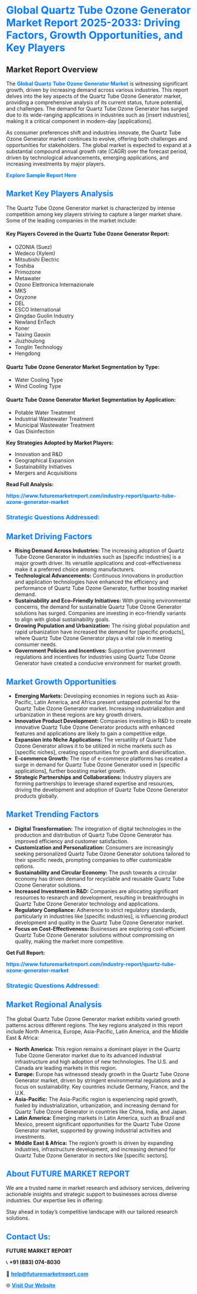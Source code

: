 <h1 style="color: #007BFF;">Global Quartz Tube Ozone Generator Market Report 2025-2033: Driving Factors, Growth Opportunities, and Key Players</h1>

<section id="overview">
<h2>Market Report Overview</h2>
<p>The <a href="https://www.futuremarketreport.com/industry-report/quartz-tube-ozone-generator-market" style="color: #007BFF; text-decoration: none;"><strong>Global Quartz Tube Ozone Generator Market</strong></a> is witnessing significant growth, driven by increasing demand across various industries. This report delves into the key aspects of the Quartz Tube Ozone Generator market, providing a comprehensive analysis of its current status, future potential, and challenges. The demand for Quartz Tube Ozone Generator has surged due to its wide-ranging applications in industries such as [insert industries], making it a critical component in modern-day [applications].</p>
<p>As consumer preferences shift and industries innovate, the Quartz Tube Ozone Generator market continues to evolve, offering both challenges and opportunities for stakeholders. The global market is expected to expand at a substantial compound annual growth rate (CAGR) over the forecast period, driven by technological advancements, emerging applications, and increasing investments by major players.</p>
</section>

<section id="overview">
<p><a href="https://www.futuremarketreport.com/request-sample/reportId=42274" style="color: #007BFF; text-decoration: none;"><strong>Explore Sample Report Here</strong></a></p>
</section>

<section id="key-players">
<h2 style="color: #007BFF;">Market Key Players Analysis</h2>
<p>The Quartz Tube Ozone Generator market is characterized by intense competition among key players striving to capture a larger market share. Some of the leading companies in the market include:</p>
<h4>Key Players Covered in the Quartz Tube Ozone Generator Report:</h4>
<ul><li>OZONIA (Suez)</li><li>Wedeco (Xylem)</li><li>Mitsubishi Electric</li><li>Toshiba</li><li>Primozone</li><li>Metawater</li><li>Ozono Elettronica Internazionale</li><li>MKS</li><li>Oxyzone</li><li>DEL</li><li>ESCO lnternational</li><li>Qingdao Guolin Industry</li><li>Newland EnTech</li><li>Koner</li><li>Taixing Gaoxin</li><li>Jiuzhoulong</li><li>Tonglin Technology</li><li>Hengdong</li></ul>
<h4>Quartz Tube Ozone Generator Market Segmentation by Type:</h4>
<ul><li>Water Cooling Type</li><li>Wind Cooling Type</li></ul>

<h4>Quartz Tube Ozone Generator Market Segmentation by Application:</h4>
<ul><li>Potable Water Treatment</li><li>Industrial Wastewater Treatment</li><li>Municipal Wastewater Treatment</li><li>Gas Disinfection</li></ul>
<p><strong>Key Strategies Adopted by Market Players:</strong></p>
<ul>
<li>Innovation and R&D</li>
<li>Geographical Expansion</li>
<li>Sustainability Initiatives</li>
<li>Mergers and Acquisitions</li>
</ul>
</section>

<section>
<p><strong>Read Full Analysis: </strong></p><a href="https://www.futuremarketreport.com/industry-report/quartz-tube-ozone-generator-market" style="color: #007BFF; text-decoration: none;"><strong>https://www.futuremarketreport.com/industry-report/quartz-tube-ozone-generator-market</strong></a>
<h3 style="color: #007BFF;">Strategic Questions Addressed:</h3>
</section>

<section id="driving-factors">
<h2 style="color: #007BFF;">Market Driving Factors</h2>
<ul>
<li><strong>Rising Demand Across Industries:</strong> The increasing adoption of Quartz Tube Ozone Generator in industries such as [specific industries] is a major growth driver. Its versatile applications and cost-effectiveness make it a preferred choice among manufacturers.</li>
<li><strong>Technological Advancements:</strong> Continuous innovations in production and application technologies have enhanced the efficiency and performance of Quartz Tube Ozone Generator, further boosting market demand.</li>
<li><strong>Sustainability and Eco-Friendly Initiatives:</strong> With growing environmental concerns, the demand for sustainable Quartz Tube Ozone Generator solutions has surged. Companies are investing in eco-friendly variants to align with global sustainability goals.</li>
<li><strong>Growing Population and Urbanization:</strong> The rising global population and rapid urbanization have increased the demand for [specific products], where Quartz Tube Ozone Generator plays a vital role in meeting consumer needs.</li>
<li><strong>Government Policies and Incentives:</strong> Supportive government regulations and incentives for industries using Quartz Tube Ozone Generator have created a conducive environment for market growth.</li>
</ul>
</section>

<section id="growth-opportunities">
<h2 style="color: #007BFF;">Market Growth Opportunities</h2>
<ul>
<li><strong>Emerging Markets:</strong> Developing economies in regions such as Asia-Pacific, Latin America, and Africa present untapped potential for the Quartz Tube Ozone Generator market. Increasing industrialization and urbanization in these regions are key growth drivers.</li>
<li><strong>Innovative Product Development:</strong> Companies investing in R&D to create innovative Quartz Tube Ozone Generator products with enhanced features and applications are likely to gain a competitive edge.</li>
<li><strong>Expansion into Niche Applications:</strong> The versatility of Quartz Tube Ozone Generator allows it to be utilized in niche markets such as [specific niches], creating opportunities for growth and diversification.</li>
<li><strong>E-commerce Growth:</strong> The rise of e-commerce platforms has created a surge in demand for Quartz Tube Ozone Generator used in [specific applications], further boosting market growth.</li>
<li><strong>Strategic Partnerships and Collaborations:</strong> Industry players are forming partnerships to leverage shared expertise and resources, driving the development and adoption of Quartz Tube Ozone Generator products globally.</li>
</ul>
</section>

<section id="trending-factors">
<h2 style="color: #007BFF;">Market Trending Factors</h2>
<ul>
<li><strong>Digital Transformation:</strong> The integration of digital technologies in the production and distribution of Quartz Tube Ozone Generator has improved efficiency and customer satisfaction.</li>
<li><strong>Customization and Personalization:</strong> Consumers are increasingly seeking personalized Quartz Tube Ozone Generator solutions tailored to their specific needs, prompting companies to offer customizable options.</li>
<li><strong>Sustainability and Circular Economy:</strong> The push towards a circular economy has driven demand for recyclable and reusable Quartz Tube Ozone Generator solutions.</li>
<li><strong>Increased Investment in R&D:</strong> Companies are allocating significant resources to research and development, resulting in breakthroughs in Quartz Tube Ozone Generator technology and applications.</li>
<li><strong>Regulatory Compliance:</strong> Adherence to strict regulatory standards, particularly in industries like [specific industries], is influencing product development and quality in the Quartz Tube Ozone Generator market.</li>
<li><strong>Focus on Cost-Effectiveness:</strong> Businesses are exploring cost-efficient Quartz Tube Ozone Generator solutions without compromising on quality, making the market more competitive.</li>
</ul>
</section>

<section>
<p><strong>Get Full Report: </strong></p><a href="https://www.futuremarketreport.com/industry-report/quartz-tube-ozone-generator-market" style="color: #007BFF; text-decoration: none;"><strong>https://www.futuremarketreport.com/industry-report/quartz-tube-ozone-generator-market</strong></a>
<h3 style="color: #007BFF;">Strategic Questions Addressed:</h3>
</section>


<section id="regional-analysis">
<h2 style="color: #007BFF;">Market Regional Analysis</h2>
<p>The global Quartz Tube Ozone Generator market exhibits varied growth patterns across different regions. The key regions analyzed in this report include North America, Europe, Asia-Pacific, Latin America, and the Middle East & Africa:</p>
<ul>
<li><strong>North America:</strong> This region remains a dominant player in the Quartz Tube Ozone Generator market due to its advanced industrial infrastructure and high adoption of new technologies. The U.S. and Canada are leading markets in this region.</li>
<li><strong>Europe:</strong> Europe has witnessed steady growth in the Quartz Tube Ozone Generator market, driven by stringent environmental regulations and a focus on sustainability. Key countries include Germany, France, and the U.K.</li>
<li><strong>Asia-Pacific:</strong> The Asia-Pacific region is experiencing rapid growth, fueled by industrialization, urbanization, and increasing demand for Quartz Tube Ozone Generator in countries like China, India, and Japan.</li>
<li><strong>Latin America:</strong> Emerging markets in Latin America, such as Brazil and Mexico, present significant opportunities for the Quartz Tube Ozone Generator market, supported by growing industrial activities and investments.</li>
<li><strong>Middle East & Africa:</strong> The region’s growth is driven by expanding industries, infrastructure development, and increasing demand for Quartz Tube Ozone Generator in sectors like [specific sectors].</li>
</ul>
</section>

<footer>
<h2 style="color: #007BFF;">About FUTURE MARKET REPORT</h2>
<p>We are a trusted name in market research and advisory services, delivering actionable insights and strategic support to businesses across diverse industries. Our expertise lies in offering:</p>

<p>Stay ahead in today’s competitive landscape with our tailored research solutions.</p>

<h2 style="color: #007BFF;">Contact Us:</h2>
<p><strong>FUTURE MARKET REPORT</strong></p>
<p>📞 <strong>+91 (883) 074-8030</strong></p>
<p>📧 <strong><a href="mailto:help@futuremarketreport.com" style="color: #007BFF;">help@futuremarketreport.com</a></strong></p>
<p>🌐 <strong><a href="https://www.futuremarketreport.com/" style="color: #007BFF;">Visit Our Website</a></strong></p>
</footer>